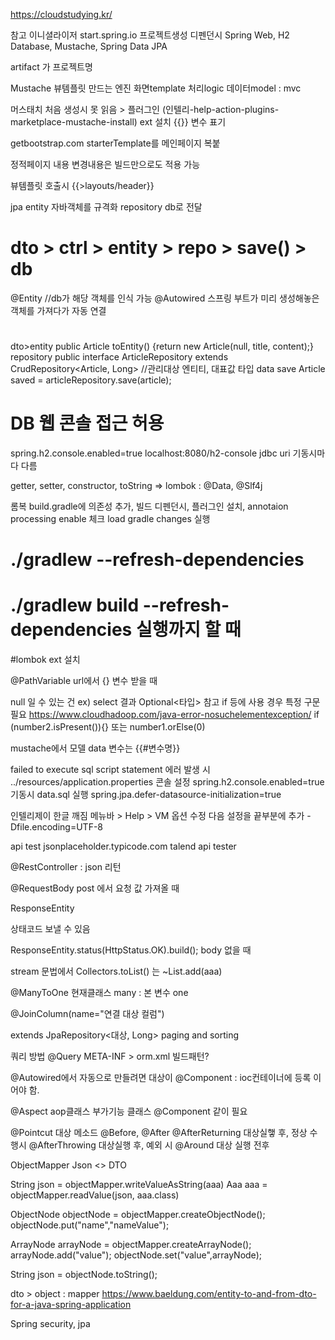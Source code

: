 https://cloudstudying.kr/

참고 이니셜라이저
start.spring.io
	프로젝트생성 디펜던시 Spring Web, H2 Database, Mustache, Spring Data JPA

artifact 가 프로젝트명

Mustache 뷰템플릿 만드는 엔진
화면template 처리logic 데이터model : mvc

머스태치 처음 생성시 못 읽음 > 플러그인 (인텔리-help-action-plugins-marketplace-mustache-install)
	ext 설치
	{{}} 변수 표기

getbootstrap.com
	starterTemplate를 메인페이지 복붙

정적페이지 내용 변경내용은 빌드만으로도 적용 가능

뷰템플릿 호출시 {{>layouts/header}}

jpa
	entity 자바객체를 규격화
	repository db로 전달
# dto > ctrl > entity > repo > save() > db

@Entity //db가 해당 객체를 인식 가능
@Autowired 스프링 부트가 미리 생성해놓은 객체를 가져다가 자동 연결

#
dto>entity
public Article toEntity() {return new Article(null, title, content);}
repository
public interface ArticleRepository extends CrudRepository<Article, Long> //관리대상 엔티티, 대표값 타입
data save
Article saved = articleRepository.save(article);

# DB 웹 콘솔 접근 허용
spring.h2.console.enabled=true
localhost:8080/h2-console
	jdbc uri 기동시마다 다름

getter, setter, constructor, toString =>
	lombok : @Data, @Slf4j

롬복
build.gradle에 의존성 추가, 빌드 디펜던시, 플러그인 설치, annotaion processing enable 체크
	load gradle changes 실행
#		./gradlew --refresh-dependencies
#		./gradlew build --refresh-dependencies 실행까지 할 때

#lombok ext 설치

@PathVariable
	 url에서 {} 변수 받을 때

null 일 수 있는 건 ex) select 결과
	Optional<타입>
	참고 if 등에 사용 경우 특정 구문필요
		https://www.cloudhadoop.com/java-error-nosuchelementexception/
			if (number2.isPresent()){}
			또는 number1.orElse(0)

mustache에서 모델 data 변수는 {{#변수명}}

failed to execute sql script statement 에러 발생 시
../resources/application.properties
콘솔 설정
  spring.h2.console.enabled=true
기동시 data.sql 실행
  spring.jpa.defer-datasource-initialization=true

인텔리제이 한글 깨짐
 메뉴바 > Help > VM 옵션 수정
다음 설정을 끝부분에 추가
-Dfile.encoding=UTF-8

api test
	jsonplaceholder.typicode.com
	talend api tester

@RestController : json 리턴

@RequestBody
	post 에서 요청 값 가져올 때

ResponseEntity<Article>
	상태코드 보낼 수 있음

ResponseEntity.status(HttpStatus.OK).build();
	body 없을 때

stream 문법에서
Collectors.toList() 는
	~List.add(aaa)

@ManyToOne
	현재클래스 many : 본 변수 one

@JoinColumn(name="연결 대상 컬럼")

extends JpaRepository<대상, Long>
	paging and sorting

쿼리 방법
	@Query
	META-INF > orm.xml
	빌드패턴?

@Autowired에서 자동으로 만들려면 대상이 @Component : ioc컨테이너에 등록 이어야 함.


@Aspect aop클래스 부가기능 클래스
	@Component 같이 필요

@Pointcut 대상 메소드
@Before, @After
@AfterReturning 대상실햏 후, 정상 수행시
@AfterThrowing 대상실행 후, 예외 시
@Around 대상 실행 전후

ObjectMapper
Json <> DTO

String json = objectMapper.writeValueAsString(aaa)
Aaa aaa = objectMapper.readValue(json, aaa.class)

ObjectNode objectNode = objectMapper.createObjectNode();
objectNode.put("name","nameValue");

ArrayNode arrayNode = objectMapper.createArrayNode();
arrayNode.add("value");
objectNode.set("value",arrayNode);

String json = objectNode.toString();

dto > object : mapper
https://www.baeldung.com/entity-to-and-from-dto-for-a-java-spring-application

Spring security, jpa